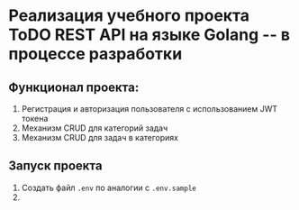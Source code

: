 # Реализация учебного проекта ToDO REST API на языке Golang -- в процессе разработки

## Функционал проекта:
1. Регистрация и авторизация пользователя с использованием JWT токена
2. Механизм CRUD для категорий задач
3. Механизм CRUD для задач в категориях


## Запуск проекта
1. Создать файл `.env` по аналогии с `.env.sample`
2. 
